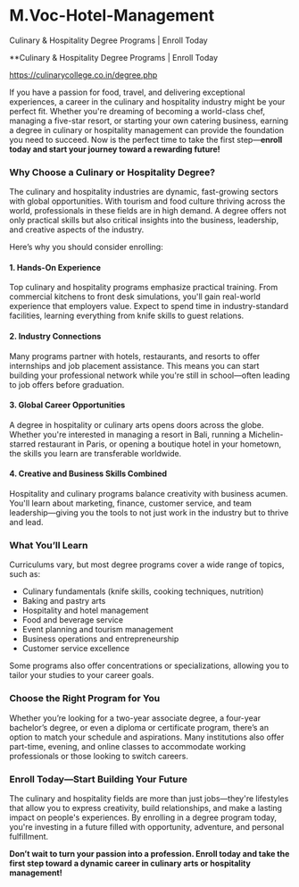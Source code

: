 # M.Voc-Hotel-Management

Culinary &amp; Hospitality Degree Programs | Enroll Today

**Culinary & Hospitality Degree Programs | Enroll Today

https://culinarycollege.co.in/degree.php

If you have a passion for food, travel, and delivering exceptional experiences, a career in the culinary and hospitality industry might be your perfect fit. Whether you're dreaming of becoming a world-class chef, managing a five-star resort, or starting your own catering business, earning a degree in culinary or hospitality management can provide the foundation you need to succeed. Now is the perfect time to take the first step—**enroll today and start your journey toward a rewarding future!**

### Why Choose a Culinary or Hospitality Degree?

The culinary and hospitality industries are dynamic, fast-growing sectors with global opportunities. With tourism and food culture thriving across the world, professionals in these fields are in high demand. A degree offers not only practical skills but also critical insights into the business, leadership, and creative aspects of the industry.

Here’s why you should consider enrolling:

#### 1. **Hands-On Experience**

Top culinary and hospitality programs emphasize practical training. From commercial kitchens to front desk simulations, you'll gain real-world experience that employers value. Expect to spend time in industry-standard facilities, learning everything from knife skills to guest relations.

#### 2. **Industry Connections**

Many programs partner with hotels, restaurants, and resorts to offer internships and job placement assistance. This means you can start building your professional network while you're still in school—often leading to job offers before graduation.

#### 3. **Global Career Opportunities**

A degree in hospitality or culinary arts opens doors across the globe. Whether you're interested in managing a resort in Bali, running a Michelin-starred restaurant in Paris, or opening a boutique hotel in your hometown, the skills you learn are transferable worldwide.

#### 4. **Creative and Business Skills Combined**

Hospitality and culinary programs balance creativity with business acumen. You'll learn about marketing, finance, customer service, and team leadership—giving you the tools to not just work in the industry but to thrive and lead.

### What You’ll Learn

Curriculums vary, but most degree programs cover a wide range of topics, such as:

* Culinary fundamentals (knife skills, cooking techniques, nutrition)
* Baking and pastry arts
* Hospitality and hotel management
* Food and beverage service
* Event planning and tourism management
* Business operations and entrepreneurship
* Customer service excellence

Some programs also offer concentrations or specializations, allowing you to tailor your studies to your career goals.

### Choose the Right Program for You

Whether you’re looking for a two-year associate degree, a four-year bachelor’s degree, or even a diploma or certificate program, there’s an option to match your schedule and aspirations. Many institutions also offer part-time, evening, and online classes to accommodate working professionals or those looking to switch careers.

### Enroll Today—Start Building Your Future

The culinary and hospitality fields are more than just jobs—they're lifestyles that allow you to express creativity, build relationships, and make a lasting impact on people's experiences. By enrolling in a degree program today, you're investing in a future filled with opportunity, adventure, and personal fulfillment.

**Don’t wait to turn your passion into a profession. Enroll today and take the first step toward a dynamic career in culinary arts or hospitality management!**

